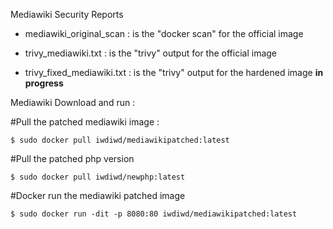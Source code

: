  Mediawiki Security Reports
  
  - mediawiki_original_scan : is the "docker scan" for the official image
  
  - trivy_mediawiki.txt : is the "trivy" output for the official image
  
  - trivy_fixed_mediawiki.txt : is the "trivy" output for the hardened image **in progress**

Mediawiki Download and run :

#Pull the patched mediawiki image : 

```$ sudo docker pull iwdiwd/mediawikipatched:latest```

#Pull the patched php version

```$ sudo docker pull iwdiwd/newphp:latest```

#Docker run the mediawiki patched image

```$ sudo docker run -dit -p 8080:80 iwdiwd/mediawikipatched:latest```

